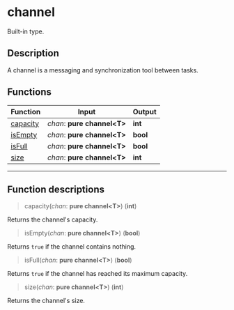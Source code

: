 # channel

Built-in type.
## Description
A channel is a messaging and synchronization tool between tasks.

## Functions
|Function|Input|Output|
|-|-|-|
|[capacity](#func_0)|*chan*: **pure channel\<T>**|**int**|
|[isEmpty](#func_1)|*chan*: **pure channel\<T>**|**bool**|
|[isFull](#func_2)|*chan*: **pure channel\<T>**|**bool**|
|[size](#func_3)|*chan*: **pure channel\<T>**|**int**|


***
## Function descriptions

<a id="func_0"></a>
> capacity(*chan*: **pure channel\<T>**) (**int**)

Returns the channel's capacity.

<a id="func_1"></a>
> isEmpty(*chan*: **pure channel\<T>**) (**bool**)

Returns `true` if the channel contains nothing.

<a id="func_2"></a>
> isFull(*chan*: **pure channel\<T>**) (**bool**)

Returns `true` if the channel has reached its maximum capacity.

<a id="func_3"></a>
> size(*chan*: **pure channel\<T>**) (**int**)

Returns the channel's size.


